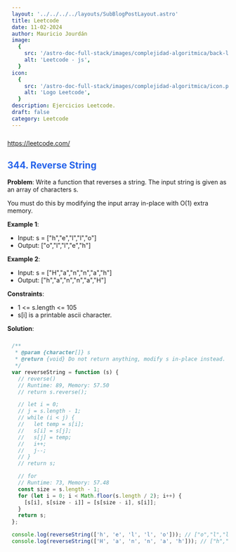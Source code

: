 ```yaml
---
layout: '../../../../layouts/SubBlogPostLayout.astro'
title: Leetcode
date: 11-02-2024
author: Mauricio Jourdán
image:
  {
    src: '/astro-doc-full-stack/images/complejidad-algoritmica/back-leetcode.png',
    alt: 'Leetcode - js',
  }
icon:
  {
    src: '/astro-doc-full-stack/images/complejidad-algoritmica/icon.png',
    alt: 'Logo Leetcode',
  }
description: Ejercicios Leetcode.
draft: false
category: Leetcode
---
```


https://leetcode.com/

## 344. Reverse String

**Problem**: Write a function that reverses a string. The input string is given as an array of characters s.

You must do this by modifying the input array in-place with O(1) extra memory.

**Example 1**:

- Input: s = ["h","e","l","l","o"]
- Output: ["o","l","l","e","h"]

**Example 2**:

- Input: s = ["H","a","n","n","a","h"]
- Output: ["h","a","n","n","a","H"]

**Constraints**:

- 1 <= s.length <= 105
- s[i] is a printable ascii character.

**Solution**:

```js
/**
 * @param {character[]} s
 * @return {void} Do not return anything, modify s in-place instead.
 */
var reverseString = function (s) {
  // reverse()
  // Runtime: 89, Memory: 57.50
  // return s.reverse();

  // let i = 0;
  // j = s.length - 1;
  // while (i < j) {
  //   let temp = s[i];
  //   s[i] = s[j];
  //   s[j] = temp;
  //   i++;
  //   j--;
  // }
  // return s;

  // for
  // Runtime: 73, Memory: 57.48
  const size = s.length - 1;
  for (let i = 0; i < Math.floor(s.length / 2); i++) {
    [s[i], s[size - i]] = [s[size - i], s[i]];
  }
  return s;
};

console.log(reverseString(['h', 'e', 'l', 'l', 'o'])); // ["o","l","l","e","h"]
console.log(reverseString(['H', 'a', 'n', 'n', 'a', 'h'])); // ["h","a","n","n","a","H"]
```

<style>
  h1 { color: #713f12; }
  h2 { color: #2563eb; }
  h3 { color: #a855f7; }
  img {
    width: 100%;
    height: 100%;
    object-fit: cover;
  }
  pre {
    padding: 10px;
  }
</style>
